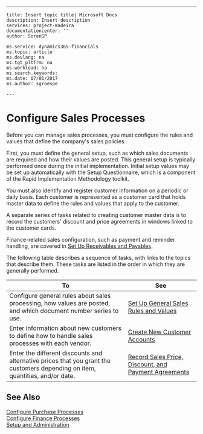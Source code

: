 ---
    title: Insert topic title| Microsoft Docs
    description: Insert description
    services: project-madeira
    documentationcenter: ''
    author: SorenGP

    ms.service: dynamics365-financials
    ms.topic: article
    ms.devlang: na
    ms.tgt_pltfrm: na
    ms.workload: na
    ms.search.keywords:
    ms.date: 07/01/2017
    ms.author: sgroespe

    ---
# Configure Sales Processes
Before you can manage sales processes, you must configure the rules and values that define the company's sales policies.  
  
 First, you must define the general setup, such as which sales documents are required and how their values are posted. This general setup is typically performed once during the initial implementation. Initial setup values may be set up automatically with the Setup Questionnaire, which is a component of the Rapid Implementation Methodology toolkit.  
  
 You must also identify and register customer information on a periodic or daily basis. Each customer is represented as a customer card that holds master data to define the rules and values that apply to the customer.  
  
 A separate series of tasks related to creating customer master data is to record the customers' discount and price agreements in windows linked to the customer cards.  
  
 Finance\-related sales configuration, such as payment and reminder handling, are covered in [Set Up Receivables and Payables](../Finance/set-up-receivables-and-payables.md).  
  
 The following table describes a sequence of tasks, with links to the topics that describe them. These tasks are listed in the order in which they are generally performed.  
  
|**To**|**See**|  
|------------|-------------|  
|Configure general rules about sales processing, how values are posted, and which document number series to use.|[Set Up General Sales Rules and Values](../Sales/set-up-general-sales-rules-and-values.md)|  
|Enter information about new customers to define how to handle sales processes with each vendor.|[Create New Customer Accounts](../Sales/create-new-customer-accounts.md)|  
|Enter the different discounts and alternative prices that you grant the customers depending on item, quantities, and\/or date.|[Record Sales Price, Discount, and Payment Agreements](../Sales/record-sales-price-discount-and-payment-agreements.md)|  
  
## See Also  
 [Configure Purchase Processes](../Purchasing/configure-purchase-processes.md)   
 [Configure Finance Processes](../Finance/configure-finance-processes.md)   
 [Setup and Administration](../SetupAndAdministration/setup-and-administration.md)